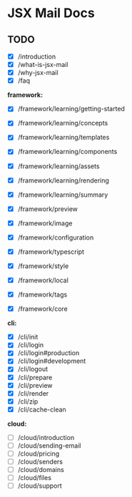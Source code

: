 # JSX Mail Docs

## TODO

- [x] /introduction
- [x] /what-is-jsx-mail
- [x] /why-jsx-mail
- [x] /faq

**framework:**

- [x] /framework/learning/getting-started
- [x] /framework/learning/concepts
- [x] /framework/learning/templates
- [x] /framework/learning/components
- [x] /framework/learning/assets
- [x] /framework/learning/rendering
- [x] /framework/learning/summary

- [x] /framework/preview
- [x] /framework/image
- [x] /framework/configuration
- [x] /framework/typescript
- [x] /framework/style
- [x] /framework/local
- [x] /framework/tags
- [x] /framework/core

**cli:**

- [x] /cli/init
- [x] /cli/login
- [x] /cli/login#production
- [x] /cli/login#development
- [x] /cli/logout
- [x] /cli/prepare
- [x] /cli/preview
- [x] /cli/render
- [x] /cli/zip
- [x] /cli/cache-clean

**cloud:**

- [ ] /cloud/introduction
- [ ] /cloud/sending-email
- [ ] /cloud/pricing
- [ ] /cloud/senders
- [ ] /cloud/domains
- [ ] /cloud/files
- [ ] /cloud/support
